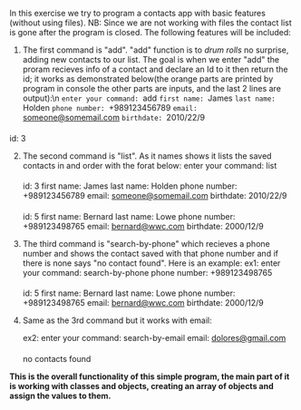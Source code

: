 In this exercise we try to program a contacts app with basic features (without using files).
NB: Since we are not working with files the contact list is gone after the program is closed.
The following features will be included:
1. The first command is "add".
    "add" function is to *drum rolls* no surprise, adding new contacts to our list. The goal is when we enter "add" the proram recieves info of a contact and declare an Id to it then return the id; it works as demonstrated below(the orange parts are printed by program in console the other parts are inputs, and the last 2 lines are output):\n
`enter your command: `add
    `first name: `James
    `last name: `Holden
    `phone number: `+989123456789
    `email: `someone@somemail.com
    `birthdate: `2010/22/9
####
id: 3


2. The second command is "list". As it names shows it lists the saved contacts in and order with the forat below:
enter your command: list
    ####
    id: 3
    first name: James
    last name: Holden
    phone number: +989123456789
    email: someone@somemail.com
    birthdate: 2010/22/9
    ####
    id: 5
    first name: Bernard
    last name: Lowe
    phone number: +989123498765
    email: bernard@wwc.com
    birthdate: 2000/12/9

3. The third command is "search-by-phone" which recieves a phone number and shows the contact saved with that phone number and if there is none says "no contact found". Here is an example:
    ex1:
    enter your command: search-by-phone
    phone number: +989123498765
    ####
    id: 5
    first name: Bernard
    last name: Lowe
    phone number: +989123498765
    email: bernard@wwc.com
    birthdate: 2000/12/9

4. Same as the 3rd command but it works with email:

    ex2:
    enter your command: search-by-email
    email: dolores@gmail.com
    ####
    no contacts found


**This is the overall functionality of this simple program, the main part of it is working with classes and objects, creating an array of objects and assign the values to them.**
